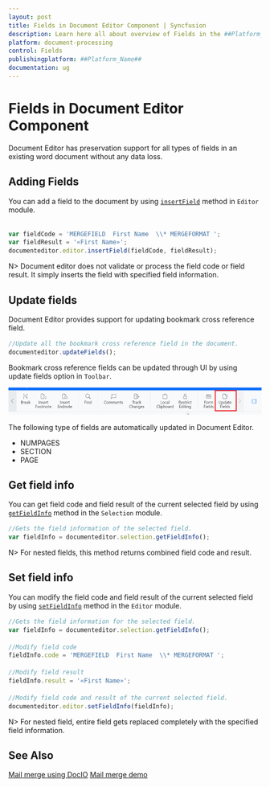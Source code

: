 ```yaml
---
layout: post
title: Fields in Document Editor Component | Syncfusion
description: Learn here all about overview of Fields in the ##Platform_Name## of Syncfusion Document Editor Component.
platform: document-processing
control: Fields
publishingplatform: ##Platform_Name##
documentation: ug
---
```


# Fields in Document Editor Component

Document Editor has preservation support for all types of fields in an existing word document without any data loss.

## Adding Fields

You can add a field to the document by using [`insertField`](https://ej2.syncfusion.com/javascript/documentation/api/document-editor/editor/#insertfield) method in `Editor` module.

```typescript

var fieldCode = 'MERGEFIELD  First Name  \\* MERGEFORMAT ';
var fieldResult = '«First Name»';
documenteditor.editor.insertField(fieldCode, fieldResult);

```

N> Document editor does not validate or process the field code or field result. It simply inserts the field with specified field information.

## Update fields

Document Editor provides support for updating bookmark cross reference field.

```typescript
//Update all the bookmark cross reference field in the document.
documenteditor.updateFields();
```

Bookmark cross reference fields can be updated through UI by using update fields option in `Toolbar`.

![Update bookmark cross reference field.](images/updatefields.png)

The following type of fields are automatically updated in Document Editor.

* NUMPAGES
* SECTION
* PAGE

## Get field info

You can get field code and field result of the current selected field by using [`getFieldInfo`](https://ej2.syncfusion.com/javascript/documentation/api/document-editor/selection/#getfieldinfo) method in the `Selection` module.

```typescript
//Gets the field information of the selected field.
var fieldInfo = documenteditor.selection.getFieldInfo();
```

N> For nested fields, this method returns combined field code and result.

## Set field info

You can modify the field code and field result of the current selected field by using [`setFieldInfo`](https://ej2.syncfusion.com/javascript/documentation/api/document-editor/editor/#setfieldinfo) method in the `Editor` module.

```typescript
//Gets the field information for the selected field.
var fieldInfo = documenteditor.selection.getFieldInfo();

//Modify field code
fieldInfo.code = 'MERGEFIELD  First Name  \\* MERGEFORMAT ';

//Modify field result
fieldInfo.result = '«First Name»';

//Modify field code and result of the current selected field.
documenteditor.editor.setFieldInfo(fieldInfo);
```

N> For nested field, entire field gets replaced completely with the specified field information.

## See Also

[Mail merge using DocIO](https://help.syncfusion.com/file-formats/docio/working-with-mail-merge)
[Mail merge demo](https://github.com/SyncfusionExamples/EJ2-Document-Editor-Web-Services/blob/master/ASP.NET%20Core/src/Controllers/DocumentEditorController.cs#L114)
